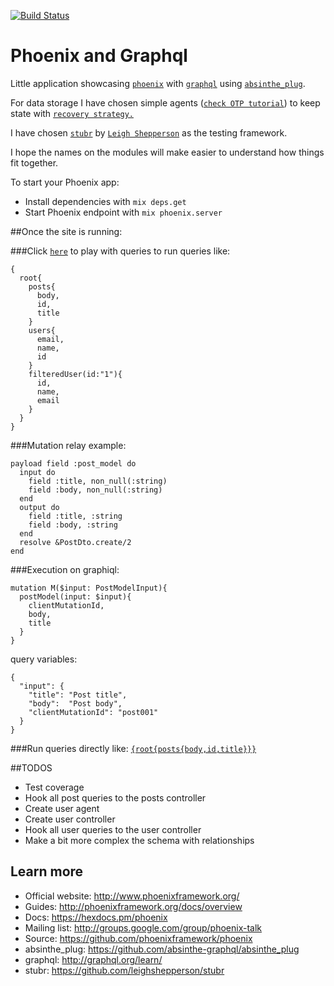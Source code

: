 [![Build Status](https://travis-ci.org/joaquin-corchero/phoenix_graphql.svg?branch=master)](https://travis-ci.org/joaquin-corchero/phoenix_graphql)
# Phoenix and Graphql

Little application showcasing [`phoenix`](http://www.phoenixframework.org/) with [`graphql`](http://graphql.org/learn/) using [`absinthe_plug`](https://github.com/absinthe-graphql/absinthe_plug).

For data storage I have chosen simple agents ([`check OTP tutorial`](http://elixir-lang.org/getting-started/mix-otp)) to keep state with  [`recovery strategy.`](https://github.com/joaquin-corchero/phoenix_graphql/blob/master/lib/phoenix_graphql.ex)

I have chosen [`stubr`](https://github.com/leighshepperson/stubr) by [`Leigh Shepperson`](https://github.com/leighshepperson) as the testing framework.

I hope the names on the modules will make easier to understand how things fit together.

To start your Phoenix app:

* Install dependencies with `mix deps.get`
* Start Phoenix endpoint with `mix phoenix.server`

##Once the site is running:

###Click [`here`](http://localhost:4000/graphiql) to play with queries to run queries like:  
```
{
  root{
    posts{
      body,
      id,
      title
    }
    users{
      email,
      name,
      id
    }
    filteredUser(id:"1"){  
      id,  
      name,  
      email  
  	}  
  }
}
```

###Mutation relay example:
```
payload field :post_model do
  input do
    field :title, non_null(:string)
    field :body, non_null(:string)
  end
  output do
    field :title, :string
    field :body, :string
  end
  resolve &PostDto.create/2
end
```

###Execution on graphiql:
```
mutation M($input: PostModelInput){  
  postModel(input: $input){  
    clientMutationId,  
    body,  
    title  
  }  
}
```

query variables:  
```
{  
  "input": {  
    "title": "Post title",  
    "body":  "Post body",  
    "clientMutationId": "post001"  
  }  
}
```

###Run queries directly like: [`{root{posts{body,id,title}}}`](http://localhost:4000/api?query={root{posts{body,id,title}}})  

##TODOS
* Test coverage
* Hook all post queries to the posts controller
* Create user agent
* Create user controller
* Hook all user queries to the user controller
* Make a bit more complex the schema with relationships

## Learn more

* Official website: http://www.phoenixframework.org/
* Guides: http://phoenixframework.org/docs/overview
* Docs: https://hexdocs.pm/phoenix
* Mailing list: http://groups.google.com/group/phoenix-talk
* Source: https://github.com/phoenixframework/phoenix
* absinthe_plug: https://github.com/absinthe-graphql/absinthe_plug
* graphql: http://graphql.org/learn/
* stubr: https://github.com/leighshepperson/stubr
